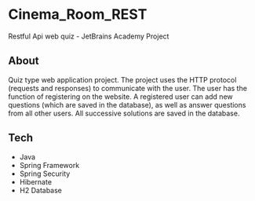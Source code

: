 # Cinema_Room_REST
Restful Api web quiz - JetBrains Academy Project

## About
Quiz type web application project. The project uses the HTTP protocol (requests and responses) to communicate with the user. The user has the function of registering on the website. A registered user can add new questions (which are saved in the database), as well as answer questions from all other users. All successive solutions are saved in the database.

## Tech
- Java
- Spring Framework
- Spring Security
- Hibernate
- H2 Database

